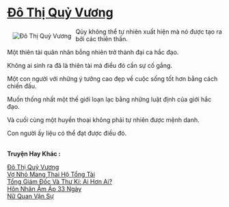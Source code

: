 <a href="https://utruyen.com/truyen/do-thi-quy-vuong/12834/" title="Đô Thị Quỷ Vương"><h1>Đô Thị Quỷ Vương</h1></a><div style="display:table"><img align="right" style="float: left; padding: 10px;" src="https://utruyen.com/images/story/200x260/do-thi-quy-vuong.jpg" alt="Đô Thị Quỷ Vương">Qủy không thể tự nhiên xuất hiện mà nó được tạo ra bởi các thiên thần.<p></p>Một thiên tài quân nhân bỗng nhiên trở thành đại ca hắc đạo.<p></p>Không ai sinh ra đã là thiên tài mà điều đó cần sự cố gắng.<p></p>Một con người với những ý tưởng cao đẹp về cuộc sống tốt hơn bằng cách chiến đấu.<p></p>Muốn thống nhất một thế giới loạn lạc bằng những luật định của giới hắc đạo.<p></p>Và cuối cùng một huyền thoại không phải tự nhiên được mệnh danh.<p></p>Con người ấy liệu có thể đạt được điều đó.</div><p><br><b>Truyện Hay Khác :</b></p><a href="https://utruyen.com/truyen/do-thi-quy-vuong/12834/" alt="Đô Thị Quỷ Vương">Đô Thị Quỷ Vương</a><br/><a href="https://utruyen.com/truyen/vo-nho-mang-thai-ho-tong-tai/19167/" alt="Vợ Nhỏ Mang Thai Hộ Tổng Tài">Vợ Nhỏ Mang Thai Hộ Tổng Tài</a><br/><a href="https://github.com/quanluxury/ngontinh_top100/tree/master/19578" alt="Tổng Giám Đốc Và Thư Kí: Ai Hơn Ai?">Tổng Giám Đốc Và Thư Kí: Ai Hơn Ai?</a><br/><a href="https://github.com/quanluxury/ngontinh_top100/tree/master/19215" alt="Hôn Nhân Ấm Áp 33 Ngày">Hôn Nhân Ấm Áp 33 Ngày</a><br/><a href="https://www.google.td/url?q=https%3A%2F%2Futruyen.com%2Ftruyen%2Fnu-quan-van-su%2F17599%2F" alt="Nữ Quan Vận Sự">Nữ Quan Vận Sự</a><br/>